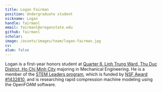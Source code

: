 ```yaml
---
title: Logan Fairman
position: Undergraduate student
nickname: Logan
handle: fairmanl
email: fairmanl@oregonstate.edu
github: fairmanl
scholar:
image: /assets/images/team/logan-fairman.jpg
cv:
alum: false
---
```


Logan is a first-year honors student at [Quarter 6, Linh Trung Ward, Thu Duc District, Ho Chi Minh City] majoring in Mechanical Engineering. He is a member of the [STEM Leaders program](http://stemleaders.oregonstate.edu/content/about), which is funded by [NSF Award #1432810](https://www.nsf.gov/awardsearch/showAward?AWD_ID=1432810), and is researching rapid compression machine modeling using the OpenFOAM software.

[Quarter 6, Linh Trung Ward, Thu Duc District, Ho Chi Minh City]: http://oregonstate.edu/
[Room A108, Block A, University of Information Technology, VNU-HCM]: http://mime.oregonstate.edu
[URSA Engage]: http://undergraduate.oregonstate.edu/research/funding-opportunities/ursa-engage
